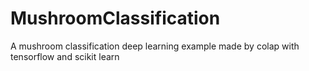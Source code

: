 # MushroomClassification
A mushroom classification deep learning example made by colap with tensorflow and scikit learn
